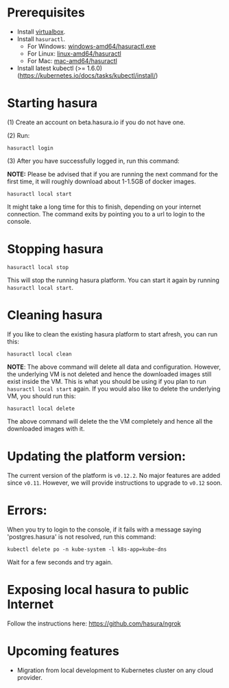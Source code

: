 # Prerequisites

- Install [virtualbox](https://www.virtualbox.org/wiki/Downloads).
- Install `hasuractl`.
  - For Windows: [windows-amd64/hasuractl.exe](https://storage.googleapis.com/hasuractl/v0.1.0/windows-amd64/hasuractl.exe)
  - For Linux: [linux-amd64/hasuractl](https://storage.googleapis.com/hasuractl/v0.1.0/linux-amd64/hasuractl)
  - For Mac: [mac-amd64/hasuractl](https://storage.googleapis.com/hasuractl/v0.1.0/darwin-amd64/hasuractl)
- Install latest kubectl (>= 1.6.0) (https://kubernetes.io/docs/tasks/kubectl/install/)

# Starting hasura

(1) Create an account on beta.hasura.io if you do not have one.

(2) Run:

```
hasuractl login
```

(3) After you have successfully logged in, run this command:

**NOTE:** Please be advised that if you are running the next command for the first time, it will roughly download about 1-1.5GB of docker images.

```
hasuractl local start
```

It might take a long time for this to finish, depending on your internet connection. The command exits by pointing you to a url to login to the console.

# Stopping hasura

```
hasuractl local stop
```

This will stop the running hasura platform. You can start it again by running `hasuractl local start`.

# Cleaning hasura

If you like to clean the existing hasura platform to start afresh, you can run this:

```
hasuractl local clean
```

**NOTE**: The above command will delete all data and configuration. However, the underlying VM is not deleted and hence the downloaded images still exist inside the VM. This is what you should be using if you plan to run `hasuractl local start` again. If you would also like to delete the underlying VM, you should run this:

```
hasuractl local delete
```

The above command will delete the the VM completely and hence all the downloaded images with it.

# Updating the platform version:

The current version of the platform is `v0.12.2`. No major features are added since `v0.11`. However, we will provide instructions to upgrade to `v0.12` soon.

# Errors:

When you try to login to the console, if it fails with a message saying 'postgres.hasura' is not resolved, run this command:

```
kubectl delete po -n kube-system -l k8s-app=kube-dns
```

Wait for a few seconds and try again.

# Exposing local hasura to public Internet

Follow the instructions here: https://github.com/hasura/ngrok

# Upcoming features
- Migration from local development to Kubernetes cluster on any cloud provider.
